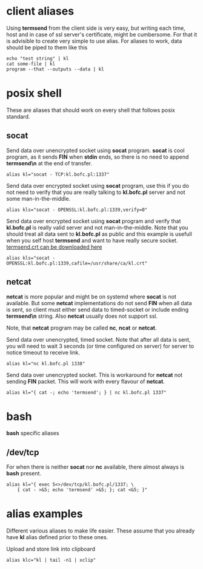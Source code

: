 [kursg-meta]: # (title: client aliases)

client aliases
==============

Using **termsend** from the client side is very easy, but writing each time,
host and in case of ssl server's certificate, might be cumbersome. For that
it is advisible to create very simple to use alias. For aliases to work,
data should be piped to them like this

```{.sh}
echo "test string" | kl
cat some-file | kl
program --that --outputs --data | kl
```

posix shell
===========

These are aliases that should work on every shell that follows posix standard.

socat
-----

Send data over unencrypted socket using **socat** program. **socat** is cool
program, as it sends **FIN** when **stdin** ends, so there is no need to
append **termsend\n** at the end of transfer.
```{.sh}
alias kl="socat - TCP:kl.bofc.pl:1337"
```

Send data over encrypted socket using **socat** program, use this if you do not
need to verify that you are really talking to **kl.bofc.pl** server and not
some man-in-the-middle.
```{.sh}
alias kls="socat - OPENSSL:kl.bofc.pl:1339,verify=0"
```

Send data over encrypted socket using **socat** program and verify that
**kl.bofc.pl** is really valid server and not man-in-the-middle. Note
that you should treat all data sent to **kl.bofc.pl** as public and
this example is usefull when you self host **termsend** and want to have really
secure socket. [termsend.crt can be downloaded here][1]
```{.sh}
alias kls="socat - OPENSSL:kl.bofc.pl:1339,cafile=/usr/share/ca/kl.crt"
```

netcat
------

**netcat** is more popular and might be on systemd where **socat** is not
available. But some **netcat** implementations do not send **FIN** when
all data is sent, so client must either send data to timed-socket or include
ending **termsend\n** string. Also **netcat** usually does not support ssl.

Note, that **netcat** program may be called **nc**, **ncat** or **netcat**.

Send data over unencrypted, timed socket. Note that after all data is sent,
you will need to wait 3 seconds (or time configured on server) for server
to notice timeout to receive link.
```{.sh}
alias kl="nc kl.bofc.pl 1338"
```

Send data over unencrypted socket. This is workaround for **netcat** not
sending **FIN** packet. This will work with every flavour of **netcat**.
```{.sh}
alias kl="{ cat -; echo 'termsend'; } | nc kl.bofc.pl 1337"
```

bash
====

**bash** specific aliases

/dev/tcp
--------

For when there is neither **socat** nor **nc** available, there almost always
is **bash** present.
```{.bash}
alias kl="{ exec 5<>/dev/tcp/kl.bofc.pl/1337; \
    { cat - >&5; echo 'termsend' >&5; }; cat <&5; }"
```

alias examples
==============

Different various aliases to make life easier. These assume that you already
have **kl** alias defined prior to these ones.

Upload and store link into clipboard

```{.bash}
alias klc="kl | tail -n1 | xclip"
```

[1]: https://kl.bofc.pl/kl.crt
